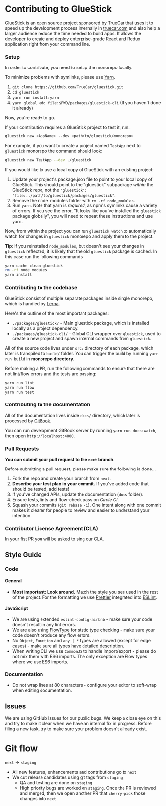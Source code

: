 # Contributing to GlueStick

GlueStick is an open source project sponsored by TrueCar that uses it to speed up the development process internally in [truecar.com](https://truecar.com) and also help a larger audience reduce the time needed to build apps. It allows the developer to create and deploy enterprise-grade React and Redux application right from your command line.

### Setup

In order to contribute, you need to setup the monorepo locally.

To minimize problems with symlinks, please use [Yarn](https://yarnpkg.com/lang/en/).

1. `git clone https://github.com/TrueCar/gluestick.git`
1. `cd gluestick`
1. `yarn run install:yarn`
1. `yarn global add file:$PWD/packages/gluestick-cli` (If you haven't done it already)

Now, you're ready to go.

If your contribution requires a GlueStick project to test it, run:
```bash
gluestick new <AppName> --dev <path/to/gluestick/monorepo>
```

For example, if you want to create a project named `TestApp` next to `gluestick` monorepo the command should look:
```bash
gluestick new TestApp --dev ./gluestick
```

If you would like to use a local copy of GlueStick with an existing project:
1. Update your project's package.json file to point to your local copy of GlueStick. This should point to the "gluestick" subpackage _within_ the GlueStick repo, not the `"gluestick": "file:../path/to/gluestick/packages/gluestick"`.
1. Remove the node_modules folder with `rm -rf node_modules`.
1. Run `yarn`. Note that yarn is *required*, as npm's symlinks cause a variety of errors. If you see the error, "It looks like you've installed the `gluestick` package globally", you will need to repeat these instructions and use `yarn`.

Now, from within the project you can run `gluestick watch` to automatically watch for changes in `gluestick` monorepo and apply them to the project.

__Tip__: If you reinstalled `node_modules`, but doesn't see your changes in `gluestick` reflected, it is likely that the old `gluestick` package is cached.
In this case run the following commands:

```bash
yarn cache clean gluestick
rm -rf node_modules
yarn install
```

### Contributing to the codebase

GlueStick consist of multiple separate packages inside single monorepo, which is handled by [Lerna](https://github.com/lerna/lerna).

Here's the outline of the most important packages:

* `./packages/gluestick/` - Main gluestick package, which is installed locally as a project dependency.
* `./packages/gluestick-cli/` - Global CLI wrapper over `gluestick`, used to create a new project and spawn internal commands from `gluestick`.

All of the source code lives under `src/` directory of each package, which later is transpiled to `build/` folder.
You can trigger the build by running `yarn run build` in __monorepo directory__.

Before making a PR, run the following commands to ensure that there are not lint/flow errors and the tests are passing:
```bash
yarn run lint
yarn run flow
yarn run test
```

### Contributing to the documentation

All of the documentation lives inside `docs/` directory, which later is processed by [GitBook](https://github.com/GitbookIO/gitbook).

You can run development GitBook server by running `yarn run docs:watch`, then open `http://localhost:4000`.

### Pull Requests

**You can submit your pull request to the `next` branch**.

Before submitting a pull request, please make sure the following is done…

1. Fork the repo and create your branch from `next`.
2. **Describe your test plan in your commit.** If you've added code that should be tested, add tests!
3. If you've changed APIs, update the documentation (`docs` folder).
4. Ensure tests, lints and flow-check pass on *Circle CI*.
5. Squash your commits (`git rebase -i`).
   One intent along with one commit makes it clearer for people to review and easier to understand your intention.

### Contributor License Agreement (CLA)

In your fist PR you will be asked to sing our CLA.

## Style Guide

### Code

#### General

* **Most important: Look around.** Match the style you see used in the rest of the project. For the formatting we use [Prettier](https://github.com/prettier/prettier) integrated into [ESLint](https://eslint.org/).

#### JavaScript

* We are using extended `eslint-config-airbnb` - make sure your code doesn't result in any lint errors.
* We are also using [FlowType](https://flowtype.org/) for static type checking - make sure your code doesn't produce any flow errors.
* No `Object`, `Function` and `any | *` types are allowed (except for edge cases) - make sure all types have detailed description.
* When writing CLI we use `CommonJS` to handle import/export - please do not mix them with ES6 imports. The only exception are Flow types where we use ES6 imports.

### Documentation

* Do not wrap lines at 80 characters - configure your editor to soft-wrap when editing documentation.

## Issues

We are using GitHub Issues for our public bugs. We keep a close eye on this and try to make it clear when we have an internal fix in progress. Before filing a new task, try to make sure your problem doesn't already exist.

# Git flow

`next` -> `staging`

* All new features, enhancements and contributions go to `next`
* We cut release candidates using git tags from `staging`
  * QA and testing are done on `staging`  
  * High priority bugs are worked on `staging`. Once the PR is reviewed and merged, then we open another PR that `cherry-pick` those changes into `next`
